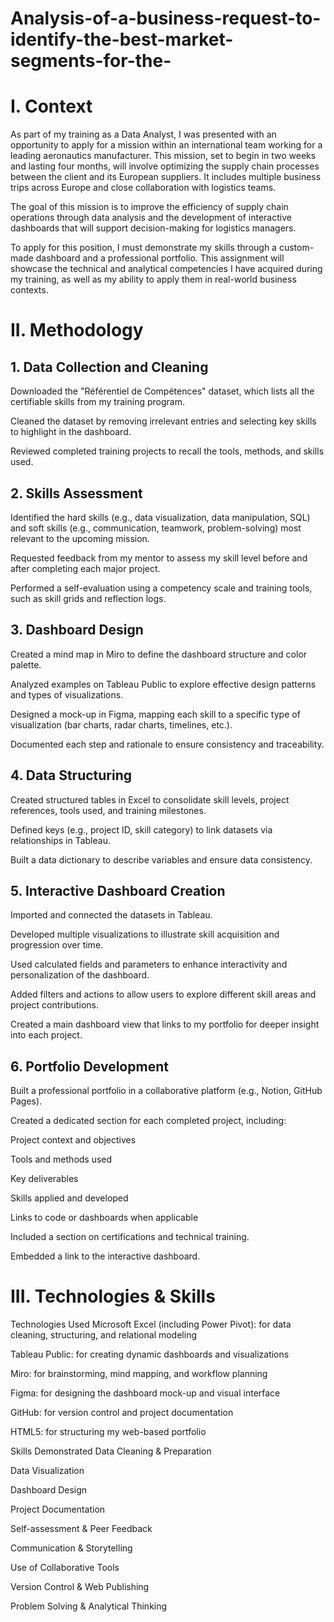 # Analysis-of-a-business-request-to-identify-the-best-market-segments-for-the-
# I. Context
As part of my training as a Data Analyst, I was presented with an opportunity to apply for a mission within an international team working for a leading aeronautics manufacturer. This mission, set to begin in two weeks and lasting four months, will involve optimizing the supply chain processes between the client and its European suppliers. It includes multiple business trips across Europe and close collaboration with logistics teams.

The goal of this mission is to improve the efficiency of supply chain operations through data analysis and the development of interactive dashboards that will support decision-making for logistics managers.

To apply for this position, I must demonstrate my skills through a custom-made dashboard and a professional portfolio. This assignment will showcase the technical and analytical competencies I have acquired during my training, as well as my ability to apply them in real-world business contexts.

# II. Methodology
## 1. Data Collection and Cleaning
Downloaded the "Référentiel de Compétences" dataset, which lists all the certifiable skills from my training program.

Cleaned the dataset by removing irrelevant entries and selecting key skills to highlight in the dashboard.

Reviewed completed training projects to recall the tools, methods, and skills used.

## 2. Skills Assessment
Identified the hard skills (e.g., data visualization, data manipulation, SQL) and soft skills (e.g., communication, teamwork, problem-solving) most relevant to the upcoming mission.

Requested feedback from my mentor to assess my skill level before and after completing each major project.

Performed a self-evaluation using a competency scale and training tools, such as skill grids and reflection logs.

## 3. Dashboard Design
Created a mind map in Miro to define the dashboard structure and color palette.

Analyzed examples on Tableau Public to explore effective design patterns and types of visualizations.

Designed a mock-up in Figma, mapping each skill to a specific type of visualization (bar charts, radar charts, timelines, etc.).

Documented each step and rationale to ensure consistency and traceability.

## 4. Data Structuring
Created structured tables in Excel to consolidate skill levels, project references, tools used, and training milestones.

Defined keys (e.g., project ID, skill category) to link datasets via relationships in Tableau.

Built a data dictionary to describe variables and ensure data consistency.

## 5. Interactive Dashboard Creation
Imported and connected the datasets in Tableau.

Developed multiple visualizations to illustrate skill acquisition and progression over time.

Used calculated fields and parameters to enhance interactivity and personalization of the dashboard.

Added filters and actions to allow users to explore different skill areas and project contributions.

Created a main dashboard view that links to my portfolio for deeper insight into each project.

## 6. Portfolio Development
Built a professional portfolio in a collaborative platform (e.g., Notion, GitHub Pages).

Created a dedicated section for each completed project, including:

Project context and objectives

Tools and methods used

Key deliverables

Skills applied and developed

Links to code or dashboards when applicable

Included a section on certifications and technical training.

Embedded a link to the interactive dashboard.

# III. Technologies & Skills
Technologies Used
Microsoft Excel (including Power Pivot): for data cleaning, structuring, and relational modeling

Tableau Public: for creating dynamic dashboards and visualizations

Miro: for brainstorming, mind mapping, and workflow planning

Figma: for designing the dashboard mock-up and visual interface

GitHub: for version control and project documentation

HTML5: for structuring my web-based portfolio

Skills Demonstrated
Data Cleaning & Preparation

Data Visualization

Dashboard Design

Project Documentation

Self-assessment & Peer Feedback

Communication & Storytelling

Use of Collaborative Tools

Version Control & Web Publishing

Problem Solving & Analytical Thinking
